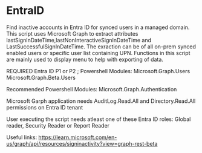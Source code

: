 # EntraID
Find inactive accounts in Entra ID for synced users in a managed domain.
This script uses Microsoft Graph to extract attributes lastSignInDateTime,lastNonInteractiveSignInDateTime and LastSuccessfulSignInDateTime.
The exraction can be of all on-prem synced enabled users or specific user list containing UPN.
Functions in this script are mainly used to display menu to help with exporting of data.

REQUIRED
Entra ID P1 or P2 ;
Powershell Modules:
    Microsoft.Graph.Users
    Microsoft.Graph.Beta.Users

Recommended
    Powershell Modules:
    Microsoft.Graph.Authentication
    
Microsoft Garph application needs AuditLog.Read.All and Directory.Read.All permissions on Entra ID tenant

User executing the script needs atleast one of these Entra ID roles: Global reader, Security Reader or Report Reader
  
Useful links:
https://learn.microsoft.com/en-us/graph/api/resources/signinactivity?view=graph-rest-beta
